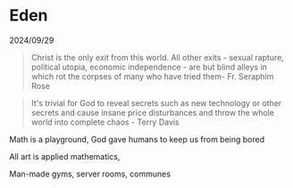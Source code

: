 # Eden

2024/09/29

> Christ is the only exit from this world. All other exits - sexual rapture, political utopia, economic independence - are but blind alleys in which rot the corpses of many who have tried them- Fr. Seraphim Rose

> It's trivial for God to reveal secrets such as new technology or other secrets and cause insane price disturbances and throw the whole world into complete chaos - Terry Davis

Math is a playground, God gave humans to keep us from being bored

All art is applied mathematics, 

Man-made gyms, server rooms, communes

